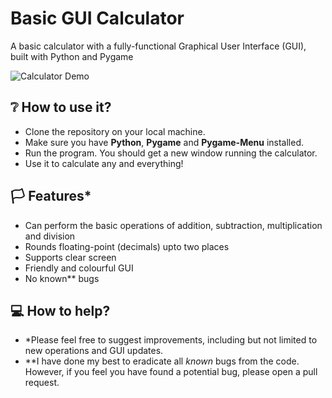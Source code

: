 # Basic GUI Calculator

A basic calculator with a fully-functional Graphical User Interface (GUI), built with Python and Pygame 

![Calculator Demo](https://user-images.githubusercontent.com/93237883/193799885-c964f5ac-4c73-40fb-a1a7-dedcfbc3f600.png)

## :grey_question: How to use it?
- Clone the repository on your local machine.
- Make sure you have **Python**, **Pygame** and **Pygame-Menu** installed.
- Run the program. You should get a new window running the calculator. 
- Use it to calculate any and everything!

## :white_flag: Features*
- Can perform the basic operations of addition, subtraction, multiplication and division
- Rounds floating-point (decimals) upto two places 
- Supports clear screen 
- Friendly and colourful GUI
- No known** bugs

## :computer: How to help?
- *Please feel free to suggest improvements, including but not limited to new operations and GUI updates.
- **I have done my best to eradicate all _known_ bugs from the code. However, if you feel you have found a potential bug, please open a pull request.
